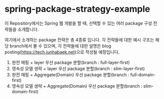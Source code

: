 # spring-package-strategy-example

이 Repository에서는 Spring 웹 개발을 할 때, 선택할 수 있는 여러 package 구성 전략들을 소개합니다.

여기에서 소개하는 package 전략은 총 4종류 입니다. 각 전략들에 대한 예시 구조는 해당 branch에서 볼 수 있으며, 각 전략들에 대한 설명은 blog posting(https://tech.junhabaek.net)으로 작성될 예정입니다.

1. 완전 매핑 + layer 우선 package 분할(branch : full-layer-first)
2. 영속성 모델 생략 + layer 우선 package 분할(branch : slim-layer-first)
3. 완전 매핑 + Aggregate(Domain) 우선 package 분할(branch : full-domain-first)
4. 영속성 모델 생략 + Aggregate(Domain) 우선 package 분할(branch : slim-domain-first)

